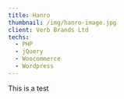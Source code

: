 ```yaml
---
title: Hanro
thumbnail: /img/hanro-image.jpg
client: Verb Brands Ltd
techs:
  - PHP
  - jQuery
  - Woocommerce
  - Wordpress
---
```

This is a test
